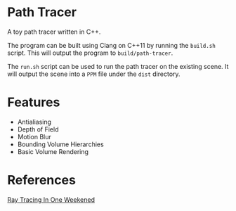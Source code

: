 # Path Tracer

A toy path tracer written in C++.

The program can be built using Clang on C++11 by running the `build.sh` script. This will output the program to `build/path-tracer`.

The `run.sh` script can be used to run the path tracer on the existing scene. It will output the scene into a `PPM` file under the `dist` directory.

# Features

- Antialiasing
- Depth of Field
- Motion Blur
- Bounding Volume Hierarchies
- Basic Volume Rendering

# References

[Ray Tracing In One Weekened](https://raytracing.github.io)
